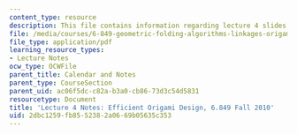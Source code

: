 ```yaml
---
content_type: resource
description: This file contains information regarding lecture 4 slides.
file: /media/courses/6-849-geometric-folding-algorithms-linkages-origami-polyhedra-fall-2012/2dbc1259fb8552382a0669b05635c353_MIT6_849F12_L04.pdf
file_type: application/pdf
learning_resource_types:
- Lecture Notes
ocw_type: OCWFile
parent_title: Calendar and Notes
parent_type: CourseSection
parent_uid: ac06f5dc-c82a-b3a0-cb86-73d3c54d5831
resourcetype: Document
title: 'Lecture 4 Notes: Efficient Origami Design, 6.849 Fall 2010'
uid: 2dbc1259-fb85-5238-2a06-69b05635c353
---
```

